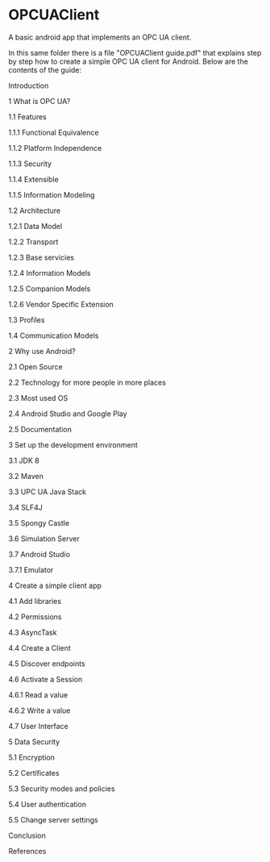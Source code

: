 # OPCUAClient
A basic android app that implements an OPC UA client.

In this same folder there is a file "OPCUAClient guide.pdf" that explains step by step how to create a simple OPC UA client for Android. 
Below are the contents of the guide:

Introduction

1 What is OPC UA?

1.1 Features

1.1.1 Functional Equivalence

1.1.2 Platform Independence

1.1.3 Security

1.1.4 Extensible

1.1.5 Information Modeling

1.2 Architecture

1.2.1 Data Model

1.2.2 Transport

1.2.3 Base servicies

1.2.4 Information Models

1.2.5 Companion Models

1.2.6 Vendor Specific Extension

1.3 Profiles

1.4 Communication Models

2 Why use Android?

2.1 Open Source

2.2 Technology for more people in more places

2.3 Most used OS

2.4 Android Studio and Google Play

2.5 Documentation

3 Set up the development environment

3.1 JDK 8

3.2 Maven

3.3 UPC UA Java Stack

3.4 SLF4J

3.5 Spongy Castle

3.6 Simulation Server

3.7 Android Studio

3.7.1 Emulator

4 Create a simple client app

4.1 Add libraries

4.2 Permissions

4.3 AsyncTask

4.4 Create a Client

4.5 Discover endpoints

4.6 Activate a Session

4.6.1 Read a value

4.6.2 Write a value

4.7 User Interface

5 Data Security

5.1 Encryption

5.2 Certificates

5.3 Security modes and policies

5.4 User authentication

5.5 Change server settings

Conclusion

References
